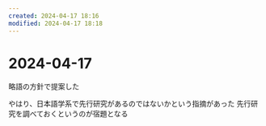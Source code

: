 ```yaml
---
created: 2024-04-17 18:16
modified: 2024-04-17 18:18
---
```


# 2024-04-17

略語の方針で提案した

やはり、日本語学系で先行研究があるのではないかという指摘があった
先行研究を調べておくというのが宿題となる
